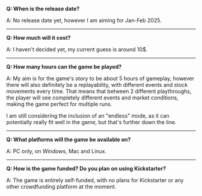 **Q: When is the release date?**

A: No release date yet, however I am aiming for Jan-Feb 2025.

---

**Q: How much will it cost?**

A: I haven't decided yet, my current guess is around 10$.

---

**Q: How many hours can the game be played?**

A: My aim is for the game's story to be about 5 hours of gameplay, however there will also definitely be a replayability, with different events and stock movements every time. That means that between 2 different playthroughs, the player will see completely different events and market conditions, making the game perfect for multiple runs.

I am still considering the inclusion of an "endless" mode, as it can potentially really fit well in the game, but that's further down the line. 

---

**Q: What platforms will the game be available on?**

A: PC only, on Windows, Mac and Linux.

---

**Q: How is the game funded? Do you plan on using Kickstarter?**

A: The game is entirely self-funded, with no plans for Kickstarter or any other crowdfunding platform at the moment.

